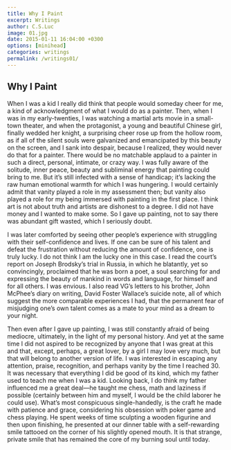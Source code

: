 ```yaml
---
title: Why I Paint
excerpt: Writings
author: C.S.Luc
image: 01.jpg
date: 2015-01-11 16:04:00 +0300
options: [minihead]
categories: writings
permalink: /writings01/
---
```


## Why I Paint

When I was a kid I really did think that people would someday cheer for me, a kind of acknowledgment of what I would do as a painter. Then, when I was in my early-twenties, I was watching a martial arts movie in a small-town theater, and when the protagonist, a young and beautiful Chinese girl, finally wedded her knight, a surprising cheer rose up from the hollow room, as if all of the silent souls were galvanized and emancipated by this beauty on the screen, and I sank into despair, because I realized, they would never do that for a painter.  There would be no matchable applaud to a painter in such a direct, personal, intimate, or crazy way. I was fully aware of the solitude, inner peace, beauty and subliminal energy that painting could bring to me. But it’s still infected with a sense of handicap; it’s lacking the raw human emotional warmth for which I was hungering. I would certainly admit that vanity played a role in my assessment then; but vanity also played a role for my being immersed with painting in the first place. I think art is not about truth and artists are dishonest to a degree. I did not have money and I wanted to make some. So I gave up painting, not to say there was abundant gift wasted, which I seriously doubt.

I was later comforted by seeing other people’s experience with struggling with their self-confidence and lives. If one can be sure of his talent and defeat the frustration without reducing the amount of  confidence, one is truly lucky. I do not think I am the lucky one in this case.  I read the court’s report on Joseph Brodsky’s trial in Russia, in which he blatantly, yet so convincingly, proclaimed that he was born a poet, a soul searching for and expressing the beauty of mankind in words and language, for himself and for all others. I was envious. I also read VG’s letters to his brother, John McPhee’s diary on writing, David Foster Wallace’s suicide note, all of which suggest the more comparable experiences I had, that the permanent fear of misjudging one’s own talent comes as a mate to your mind as a dream to your night.

Then even after I gave up painting, I was still constantly afraid of being mediocre, ultimately, in the light of my personal history. And yet at the same time I did not aspired to be recognized by anyone that I was great at this and that, except, perhaps, a great lover, by a girl I may love very much, but that will belong to another version of life. I was interested in escaping any attention, praise, recognition, and perhaps vanity by the time I reached 30. It was necessary that everything I did be good of its kind, which my father used to teach me when I was a kid. Looking back, I do think my father influenced me a great deal—he taught me chess, math and laziness if possible (certainly between him and myself, I would be the child laborer he could use). What’s most conspicuous single-handedly, is the craft he made with patience and grace, considering his obsession with poker game and chess playing. He spent weeks of time sculpting a wooden figurine and then upon finishing, he presented at our dinner table with a self-rewarding smile tattooed on the corner of his slightly opened mouth. It is that strange, private smile that has remained the core of my burning soul until today.